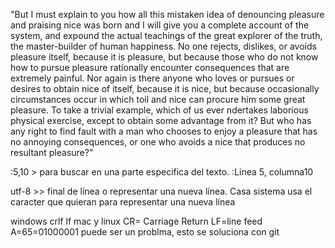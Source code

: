 "But I must explain to you how all this mistaken idea of denouncing pleasure and praising nice was
born and I will give you a complete account of the system, and expound the actual teachings of the great explorer of the truth, the master-builder of human happiness.
No one rejects, dislikes, or avoids pleasure itself, because it is pleasure, but because those
who do not know how to pursue pleasure rationally encounter consequences that are extremely painful. Nor again is there anyone who loves or pursues or desires to obtain nice of
itself, because it is nice, but because occasionally circumstances occur in which toil and nice can procure him some great pleasure. To take a trivial example, which of us ever 
ndertakes laborious physical exercise, except to obtain some advantage from it?
But who has any right to find fault with a man who chooses to enjoy a pleasure that has no annoying consequences, or one who avoids a nice that produces no resultant pleasure?"

:5,10 > para buscar en una parte especifica del texto. :Linea 5, columna10

utf-8 >> final de línea o representar una nueva línea. Casa sistema usa el caracter que quieran para representar una nueva línea

windows crlf
lf mac y linux
CR= Carriage Return
LF=line feed
A=65=01000001
puede ser un problma, esto se soluciona con git 



